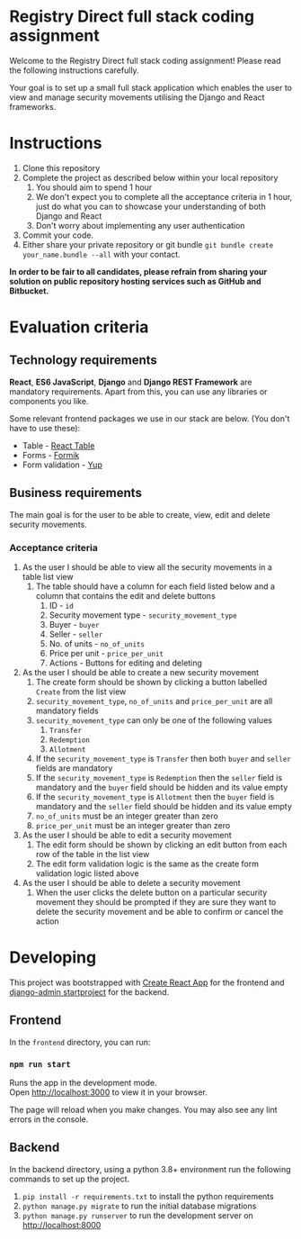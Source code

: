 # Registry Direct full stack coding assignment

Welcome to the Registry Direct full stack coding assignment! Please read the following instructions carefully.

Your goal is to set up a small full stack application which enables the user to view and manage security movements utilising the Django and React frameworks.

# Instructions
1. Clone this repository
2. Complete the project as described below within your local repository
   1. You should aim to spend 1 hour 
   2. We don't expect you to complete all the acceptance criteria in 1 hour, just do what you can to showcase your understanding of both Django and React
   3. Don't worry about implementing any user authentication
3. Commit your code.
4. Either share your private repository or git bundle `git bundle create your_name.bundle --all` with your contact.

**In order to be fair to all candidates, please refrain from sharing your solution on public repository hosting 
services such as GitHub and Bitbucket.**

# Evaluation criteria

## Technology requirements

**React**, **ES6 JavaScript**, **Django** and **Django REST Framework** are mandatory requirements. Apart from this, 
you can use any libraries or components you like.

Some relevant frontend packages we use in our stack are below. (You don't have to use these):
- Table - [React Table](https://www.npmjs.com/package/react-table)
- Forms - [Formik](https://www.npmjs.com/package/formik)
- Form validation - [Yup](https://www.npmjs.com/package/yup)

## Business requirements

The main goal is for the user to be able to create, view, edit and delete security movements.

### Acceptance criteria

1. As the user I should be able to view all the security movements in a table list view
   1. The table should have a column for each field listed below and a column that contains the edit and delete buttons
      1. ID - `id`
      2. Security movement type - `security_movement_type`
      3. Buyer - `buyer`
      4. Seller - `seller`
      5. No. of units - `no_of_units`
      6. Price per unit - `price_per_unit`
      7. Actions - Buttons for editing and deleting
2. As the user I should be able to create a new security movement
   1. The create form should be shown by clicking a button labelled `Create` from the list view
   2. `security_movement_type`, `no_of_units` and `price_per_unit` are all mandatory fields
   3. `security_movement_type` can only be one of the following values
      1. `Transfer`
      2. `Redemption`
      3. `Allotment`
   4. If the `security_movement_type` is `Transfer` then both `buyer` and `seller` fields are mandatory
   5. If the `security_movement_type` is `Redemption` then the `seller` field is mandatory and the `buyer` field should be hidden and its value empty
   6. If the `security_movement_type` is `Allotment` then the `buyer` field is mandatory and the `seller` field should be hidden and its value empty
   7. `no_of_units` must be an integer greater than zero
   8. `price_per_unit` must be an integer greater than zero
3. As the user I should be able to edit a security movement
   1. The edit form should be shown by clicking an edit button from each row of the table in the list view
   2. The edit form validation logic is the same as the create form validation logic listed above
4. As the user I should be able to delete a security movement
   1. When the user clicks the delete button on a particular security movement they should be prompted if they are sure they want to delete the security movement and be able to confirm or cancel the action

# Developing

This project was bootstrapped with [Create React App](https://github.com/facebook/create-react-app) for the frontend 
and [django-admin startproject](https://docs.djangoproject.com/en/3.2/ref/django-admin/#startproject) for the backend.

## Frontend
In the `frontend` directory, you can run:

### `npm run start`

Runs the app in the development mode.\
Open [http://localhost:3000](http://localhost:3000) to view it in your browser.

The page will reload when you make changes. You may also see any lint errors in the console.

## Backend

In the backend directory, using a python 3.8+ environment run the following commands to set up the project.

1. `pip install -r requirements.txt` to install the python requirements
2. `python manage.py migrate` to run the initial database migrations
3. `python manage.py runserver` to run the development server on [http://localhost:8000](http://localhost:8000)
